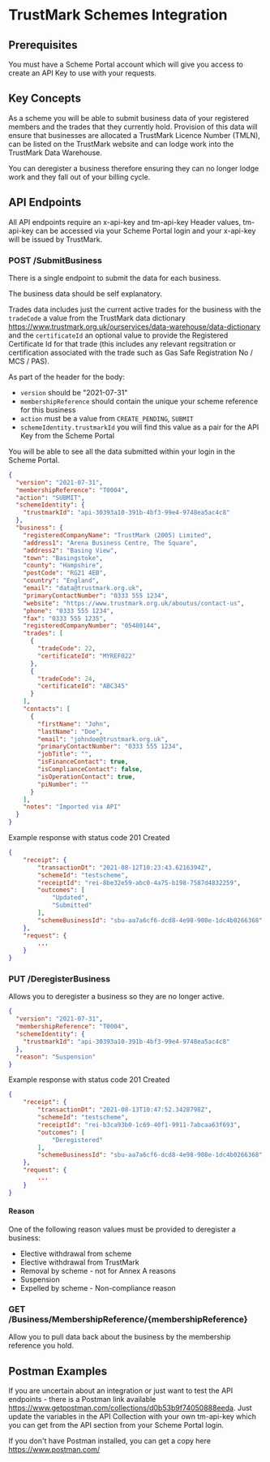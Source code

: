 # TrustMark Schemes Integration

## Prerequisites

You must have a Scheme Portal account which will give you access to create an API Key to use with your requests.


## Key Concepts

As a scheme you will be able to submit business data of your registered members and the trades that they currently hold. Provision of this data will ensure that businesses are allocated a TrustMark Licence Number (TMLN), can be listed on the TrustMark website and can lodge work into the TrustMark Data Warehouse.

You can deregister a business therefore ensuring they can no longer lodge work and they fall out of your billing cycle.

## API Endpoints

All API endpoints require an x-api-key and tm-api-key Header values, tm-api-key can be accessed via your Scheme Portal login and your x-api-key will be issued by TrustMark.

### POST /SubmitBusiness

There is a single endpoint to submit the data for each business.

The business data should be self explanatory.

Trades data includes just the current active trades for the business with the `tradeCode` a value from the TrustMark data dictionary https://www.trustmark.org.uk/ourservices/data-warehouse/data-dictionary and the `certificateId` an optional value to provide the Registered Certificate Id for that trade (this includes any relevant regsitration or certification associated with the trade such as Gas Safe Registration No / MCS / PAS).

As part of the header for the body:

* `version` should be "2021-07-31"
* `membershipReference` should contain the unique your scheme reference for this business
* `action` must be a value from `CREATE_PENDING`, `SUBMIT`
* `schemeIdentity.trustmarkId` you will find this value as a pair for the API Key from the Scheme Portal

You will be able to see all the data submitted within your login in the Scheme Portal.

```json
{
  "version": "2021-07-31",
  "membershipReference": "T0004",
  "action": "SUBMIT",
  "schemeIdentity": {
    "trustmarkId": "api-30393a10-391b-4bf3-99e4-9748ea5ac4c8"
  },
  "business": {
    "registeredCompanyName": "TrustMark (2005) Limited",
    "address1": "Arena Business Centre, The Square",
    "address2": "Basing View",
    "town": "Basingstoke",
    "county": "Hampshire",
    "postCode": "RG21 4EB",
    "country": "England",
    "email": "data@trustmark.org.uk",
    "primaryContactNumber": "0333 555 1234",
    "website": "https://www.trustmark.org.uk/aboutus/contact-us",
    "phone": "0333 555 1234",
    "fax": "0333 555 1235",
    "registeredCompanyNumber": "05480144",
    "trades": [
      {
        "tradeCode": 22,
        "certificateId": "MYREF022"
      },
      {
        "tradeCode": 24,
        "certificateId": "ABC345"
      }
    ],
    "contacts": [
      {
        "firstName": "John",
        "lastName": "Doe",
        "email": "johndoe@trustmark.org.uk",
        "primaryContactNumber": "0333 555 1234",
        "jobTitle": "",
        "isFinanceContact": true,
        "isComplianceContact": false,
        "isOperationContact": true,
        "piNumber": ""
      }
    ],
    "notes": "Imported via API"
  }
}
```

Example response with status code 201 Created

```json
{
    "receipt": {
        "transactionDt": "2021-08-12T10:23:43.6216394Z",
        "schemeId": "testscheme",
        "receiptId": "rei-8be32e59-abc0-4a75-b198-7587d4832259",
        "outcomes": [
            "Updated",
            "Submitted"
        ],
        "schemeBusinessId": "sbu-aa7a6cf6-dcd8-4e98-908e-1dc4b0266368"
    },
    "request": {
        ...
    }
}
```

### PUT /DeregisterBusiness

Allows you to deregister a business so they are no longer active.

```json
{
  "version": "2021-07-31",
  "membershipReference": "T0004",
  "schemeIdentity": {
    "trustmarkId": "api-30393a10-391b-4bf3-99e4-9748ea5ac4c8"
  },
  "reason": "Suspension"
}
```

Example response with status code 201 Created

```json
{
    "receipt": {
        "transactionDt": "2021-08-13T10:47:52.3428798Z",
        "schemeId": "testscheme",
        "receiptId": "rei-b3ca93b0-1c69-40f1-9911-7abcaa63f693",
        "outcomes": [
            "Deregistered"
        ],
        "schemeBusinessId": "sbu-aa7a6cf6-dcd8-4e98-908e-1dc4b0266368"
    },
    "request": {
        ...
    }
}
```

#### Reason

One of the following reason values must be provided to deregister a business:

*  Elective withdrawal from scheme
*  Elective withdrawal from TrustMark
*  Removal by scheme - not for Annex A reasons
*  Suspension
*  Expelled by scheme - Non-compliance reason

### GET /Business/MembershipReference/{membershipReference}

Allow you to pull data back about the business by the membership reference you hold.

## Postman Examples

If you are uncertain about an integration or just want to test the API endpoints - there is a Postman link available https://www.getpostman.com/collections/d0b53b9f74050888eeda. Just update the variables in the API Collection with your own tm-api-key which you can get from the API section from your Scheme Portal login.

If you don't have Postman installed, you can get a copy here https://www.postman.com/
